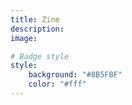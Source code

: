 ```yaml
---
title: Zine
description:
image:

# Badge style
style:
    background: "#8B5FBF"
    color: "#fff"
---
```

